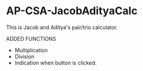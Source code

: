 # AP-CSA-JacobAdityaCalc
This is Jacob and Aditya's pair/trio calculator.

ADDED FUNCTIONS
- Multiplication
- Division
- Indication when button is clicked.
